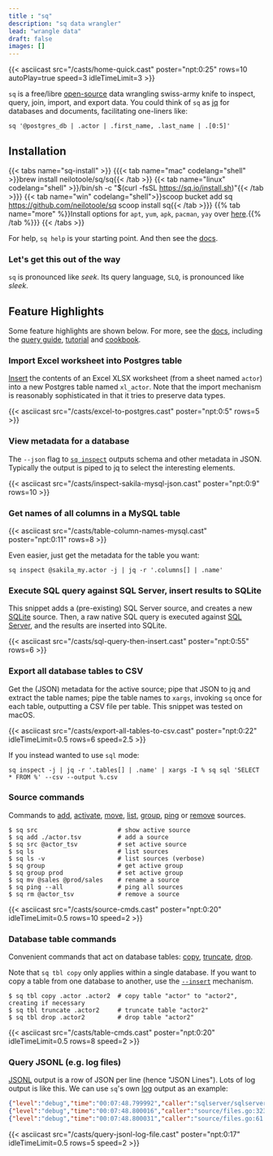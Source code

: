 ```yaml
---
title : "sq"
description: "sq data wrangler"
lead: "wrangle data"
draft: false
images: []
---
```


{{< asciicast src="/casts/home-quick.cast"  poster="npt:0:25" rows=10 autoPlay=true speed=3 idleTimeLimit=3 >}}

`sq` is a free/libre [open-source](https://github.com/neilotoole/sq) data wrangling swiss-army knife
to inspect, query, join, import, and export data. You could think of `sq`
as [jq](https://stedolan.github.io/jq/) for databases and documents, facilitating one-liners
like:

```shell
sq '@postgres_db | .actor | .first_name, .last_name | .[0:5]'
```



## Installation

{{< tabs name="sq-install" >}}
{{{< tab name="mac" codelang="shell" >}}brew install neilotoole/sq/sq{{< /tab >}}
{{< tab name="linux" codelang="shell" >}}/bin/sh -c "$(curl -fsSL https://sq.io/install.sh)"{{< /tab >}}}
{{< tab name="win" codelang="shell">}}scoop bucket add sq https://github.com/neilotoole/sq
scoop install sq{{< /tab >}}}
{{% tab name="more" %}}Install options for `apt`, `yum`, `apk`, `pacman`, `yay` over [here](/docs/install).{{% /tab %}}}
{{< /tabs >}}


For help, `sq help` is your starting point. And then see the [docs](/docs/overview).

### Let's get this out of the way

`sq` is pronounced like _seek_. Its query language, `SLQ`, is pronounced like _sleek_.


## Feature Highlights

Some feature highlights are shown below. For more, see the [docs](/docs/overview),
including the [query guide](/docs/query), [tutorial](/docs/tutorial) and [cookbook](/docs/cookbook).

### Import Excel worksheet into Postgres table

[Insert](/docs/output#insert) the contents of an Excel XLSX worksheet (from a sheet named `actor`) into
a new Postgres table named `xl_actor`. Note that the import mechanism
is reasonably sophisticated in that it tries to preserve data types.

{{< asciicast src="/casts/excel-to-postgres.cast" poster="npt:0:5" rows=5 >}}


### View metadata for a database

The `--json` flag to [`sq inspect`](/docs/cmd/inspect) outputs schema and other metadata in JSON.
Typically the output is piped to jq to select the interesting elements.

{{< asciicast src="/casts/inspect-sakila-mysql-json.cast" poster="npt:0:9" rows=10 >}}

### Get names of all columns in a MySQL table

{{< asciicast src="/casts/table-column-names-mysql.cast" poster="npt:0:11" rows=8 >}}

Even easier, just get the metadata for the table you want:

```shell
sq inspect @sakila_my.actor -j | jq -r '.columns[] | .name'
```

### Execute SQL query against SQL Server, insert results to SQLite

This snippet adds a (pre-existing) SQL Server source, and creates a
new [SQLite](/docs/drivers/sqlite) source. Then, a raw native SQL query is executed against
[SQL Server](/docs/drivers/sqlserver), and the results are inserted into SQLite.

{{< asciicast src="/casts/sql-query-then-insert.cast" poster="npt:0:55" rows=6 >}}

### Export all database tables to CSV

Get the (JSON) metadata for the active source; pipe that JSON to jq and
extract the table names; pipe the table names
to `xargs`, invoking `sq` once for each table, outputting a CSV file per table. This snippet
was tested on macOS.

{{< asciicast src="/casts/export-all-tables-to-csv.cast" poster="npt:0:22" idleTimeLimit=0.5 rows=6 speed=2.5 >}}

If you instead wanted to use `sql` mode:

```shell
sq inspect -j | jq -r '.tables[] | .name' | xargs -I % sq sql 'SELECT * FROM %' --csv --output %.csv
```

### Source commands

Commands to [add](/docs/cmd/add), [activate](/docs/cmd/src), [move](/docs/cmd/mv),
[list](/docs/cmd/ls), [group](/docs/cmd/group), [ping](/docs/cmd/ping)
or [remove](/docs/cmd/rm) sources.

```shell
$ sq src                      # show active source
$ sq add ./actor.tsv          # add a source
$ sq src @actor_tsv           # set active source
$ sq ls                       # list sources
$ sq ls -v                    # list sources (verbose)
$ sq group                    # get active group
$ sq group prod               # set active group
$ sq mv @sales @prod/sales    # rename a source
$ sq ping --all               # ping all sources
$ sq rm @actor_tsv            # remove a source
```

{{< asciicast src="/casts/source-cmds.cast" poster="npt:0:20" idleTimeLimit=0.5 rows=10 speed=2 >}}

### Database table commands

Convenient commands that act on database tables: [copy](/docs/cmd/tbl-copy), [truncate](/docs/cmd/tbl-truncate), [drop](/docs/cmd/tbl-drop).

Note that `sq tbl copy` only applies within a single database.
If you want to copy a table from one database to another,
use the [`--insert`](/docs/output#insert) mechanism.

```shell
$ sq tbl copy .actor .actor2  # copy table "actor" to "actor2", creating if necessary
$ sq tbl truncate .actor2     # truncate table "actor2"
$ sq tbl drop .actor2         # drop table "actor2"
```

{{< asciicast src="/casts/table-cmds.cast" poster="npt:0:20" idleTimeLimit=0.5 rows=8 speed=2 >}}

### Query JSONL (e.g. log files)

[JSONL](/docs/output#jsonl) output is a row of JSON per line (hence "JSON Lines"). Lots of log output is like this.
We can use `sq`'s own [log](/docs/config/#logging) output as an example:

```json lines
{"level":"debug","time":"00:07:48.799992","caller":"sqlserver/sqlserver.go:452:(*database).Close","msg":"Close database: @sakila_mssql | sqlserver | sqlserver://sakila:xxxxx@localhost?database=sakila"}
{"level":"debug","time":"00:07:48.800016","caller":"source/files.go:323:(*Files).Close","msg":"Files.Close invoked: has 1 clean funcs"}
{"level":"debug","time":"00:07:48.800031","caller":"source/files.go:61:NewFiles.func1","msg":"About to clean fscache from dir: /var/folders/68/qthwmfm93zl4mqdw_7wvsv7w0000gn/T/sq_files_fscache_2273841732"}
```
{{< asciicast src="/casts/query-jsonl-log-file.cast" poster="npt:0:17" idleTimeLimit=0.5 rows=5 speed=2 >}}
